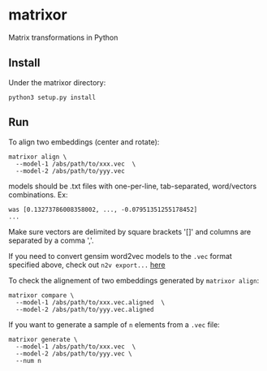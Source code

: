 # matrixor
Matrix transformations in Python

## Install
Under the matrixor directory:
```
python3 setup.py install
```

## Run

To align two embeddings (center and rotate):
```
matrixor align \
  --model-1 /abs/path/to/xxx.vec  \
  --model-2 /abs/path/to/yyy.vec
```

models should be .txt files with one-per-line, tab-separated, word/vectors
combinations. Ex:
```
was	[0.13273786008358002, ..., -0.07951351255178452]
...
```
Make sure vectors are delimited by square brackets '[]' and columns are
separated by a comma ','.

If you need to convert gensim word2vec models to the `.vec` format specified
above, check out `n2v export...` [here](https://github.com/akb89/nonce2vec/tree/release/v2.0-with-informativeness)

To check the alignement of two embeddings generated by `matrixor align`:
```
matrixor compare \
  --model-1 /abs/path/to/xxx.vec.aligned  \
  --model-2 /abs/path/to/yyy.vec.aligned
```

If you want to generate a sample of `n` elements from a `.vec` file:
```
matrixor generate \
  --model-1 /abs/path/to/xxx.vec  \
  --model-2 /abs/path/to/yyy.vec \
  --num n
```
